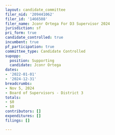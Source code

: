 ```yaml
---
layout: candidate_committee
filer_nid: '209441062'
filer_id: '1466508'
filer_name: Jconr Ortega For D3 Supervisor 2024
jurisdiction: sf
pri_form: true
candidate_controlled: true
incumbent: true
pf_participation: true
committee_type: Candidate Controlled
supopp:
  position: Supporting
  candidate: Jconr Ortega
dates:
- '2022-01-01'
- '2024-12-31'
breadcrumbs:
- Nov 5, 2024
- Board of Supervisors - District 3
totals:
- $0
- $0
contributors: []
expenditures: []
filings: []

---
```

